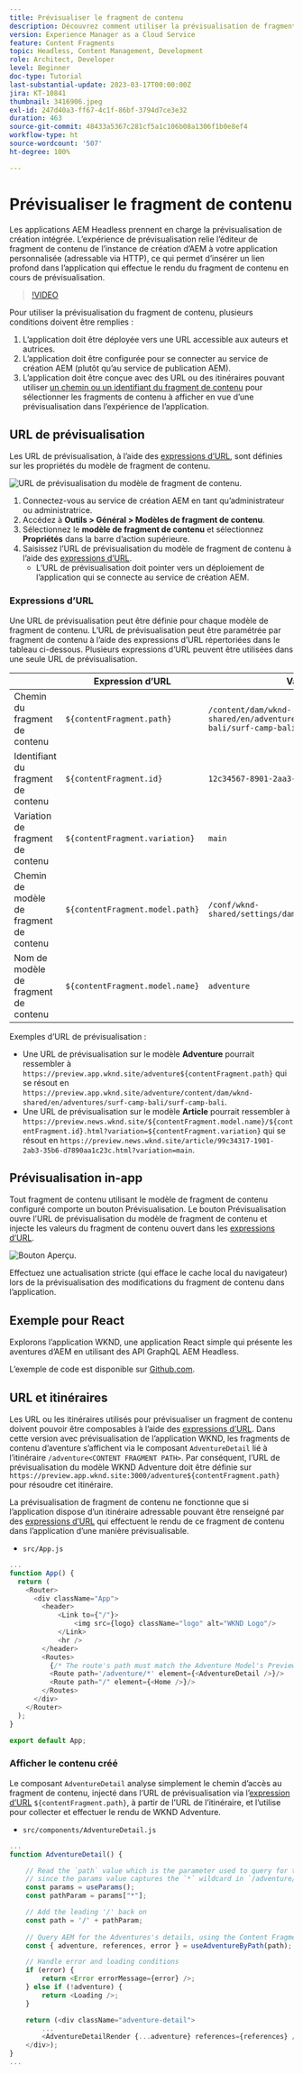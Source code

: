```yaml
---
title: Prévisualiser le fragment de contenu
description: Découvrez comment utiliser la prévisualisation de fragment de contenu pour les auteurs et autrices afin de voir rapidement comment les modifications de contenu affectent vos expériences AEM Headless.
version: Experience Manager as a Cloud Service
feature: Content Fragments
topic: Headless, Content Management, Development
role: Architect, Developer
level: Beginner
doc-type: Tutorial
last-substantial-update: 2023-03-17T00:00:00Z
jira: KT-10841
thumbnail: 3416906.jpeg
exl-id: 247d40a3-ff67-4c1f-86bf-3794d7ce3e32
duration: 463
source-git-commit: 48433a5367c281cf5a1c106b08a1306f1b0e8ef4
workflow-type: ht
source-wordcount: '507'
ht-degree: 100%

---
```


# Prévisualiser le fragment de contenu

Les applications AEM Headless prennent en charge la prévisualisation de création intégrée. L’expérience de prévisualisation relie l’éditeur de fragment de contenu de l’instance de création d’AEM à votre application personnalisée (adressable via HTTP), ce qui permet d’insérer un lien profond dans l’application qui effectue le rendu du fragment de contenu en cours de prévisualisation.

>[!VIDEO](https://video.tv.adobe.com/v/3416906?quality=12&learn=on)

Pour utiliser la prévisualisation du fragment de contenu, plusieurs conditions doivent être remplies :

1. L’application doit être déployée vers une URL accessible aux auteurs et autrices.
1. L’application doit être configurée pour se connecter au service de création AEM (plutôt qu’au service de publication AEM).
1. L’application doit être conçue avec des URL ou des itinéraires pouvant utiliser [un chemin ou un identifiant du fragment de contenu](#url-expressions) pour sélectionner les fragments de contenu à afficher en vue d’une prévisualisation dans l’expérience de l’application.

## URL de prévisualisation

Les URL de prévisualisation, à l’aide des [expressions d’URL](#url-expressions), sont définies sur les propriétés du modèle de fragment de contenu.

![URL de prévisualisation du modèle de fragment de contenu.](./assets/preview/cf-model-preview-url.png)

1. Connectez-vous au service de création AEM en tant qu’administrateur ou administratrice.
1. Accédez à __Outils > Général > Modèles de fragment de contenu__.
1. Sélectionnez le __modèle de fragment de contenu__ et sélectionnez __Propriétés__ dans la barre d’action supérieure.
1. Saisissez l’URL de prévisualisation du modèle de fragment de contenu à l’aide des [expressions d’URL](#url-expressions).
   + L’URL de prévisualisation doit pointer vers un déploiement de l’application qui se connecte au service de création AEM.

### Expressions d’URL

Une URL de prévisualisation peut être définie pour chaque modèle de fragment de contenu. L’URL de prévisualisation peut être paramétrée par fragment de contenu à l’aide des expressions d’URL répertoriées dans le tableau ci-dessous. Plusieurs expressions d’URL peuvent être utilisées dans une seule URL de prévisualisation.

|                                         | Expression d’URL | Valeur |
| --------------------------------------- | ----------------------------------- | ----------- |
| Chemin du fragment de contenu | `${contentFragment.path}` | `/content/dam/wknd-shared/en/adventures/surf-camp-bali/surf-camp-bali` |
| Identifiant du fragment de contenu | `${contentFragment.id}` | `12c34567-8901-2aa3-45b6-d7890aa1c23c` |
| Variation de fragment de contenu | `${contentFragment.variation}` | `main` |
| Chemin de modèle de fragment de contenu | `${contentFragment.model.path}` | `/conf/wknd-shared/settings/dam/cfm/models/adventure` |
| Nom de modèle de fragment de contenu | `${contentFragment.model.name}` | `adventure` |

Exemples d’URL de prévisualisation :

+ Une URL de prévisualisation sur le modèle __Adventure__ pourrait ressembler à `https://preview.app.wknd.site/adventure${contentFragment.path}` qui se résout en `https://preview.app.wknd.site/adventure/content/dam/wknd-shared/en/adventures/surf-camp-bali/surf-camp-bali`.
+ Une URL de prévisualisation sur le modèle __Article__ pourrait ressembler à `https://preview.news.wknd.site/${contentFragment.model.name}/${contentFragment.id}.html?variation=${contentFragment.variation}` qui se résout en `https://preview.news.wknd.site/article/99c34317-1901-2ab3-35b6-d7890aa1c23c.html?variation=main`.

## Prévisualisation in-app

Tout fragment de contenu utilisant le modèle de fragment de contenu configuré comporte un bouton Prévisualisation. Le bouton Prévisualisation ouvre l’URL de prévisualisation du modèle de fragment de contenu et injecte les valeurs du fragment de contenu ouvert dans les [expressions d’URL](#url-expressions).

![Bouton Aperçu.](./assets/preview/preview-button.png)

Effectuez une actualisation stricte (qui efface le cache local du navigateur) lors de la prévisualisation des modifications du fragment de contenu dans l’application.

## Exemple pour React

Explorons l’application WKND, une application React simple qui présente les aventures d’AEM en utilisant des API GraphQL AEM Headless.

L’exemple de code est disponible sur [Github.com](https://github.com/adobe/aem-guides-wknd-graphql/tree/main/preview-tutorial).

## URL et itinéraires

Les URL ou les itinéraires utilisés pour prévisualiser un fragment de contenu doivent pouvoir être composables à l’aide des [expressions d’URL](#url-expressions). Dans cette version avec prévisualisation de l’application WKND, les fragments de contenu d’aventure s’affichent via le composant `AdventureDetail` lié à l’itinéraire `/adventure<CONTENT FRAGMENT PATH>`. Par conséquent, l’URL de prévisualisation du modèle WKND Adventure doit être définie sur `https://preview.app.wknd.site:3000/adventure${contentFragment.path}` pour résoudre cet itinéraire.

La prévisualisation de fragment de contenu ne fonctionne que si l’application dispose d’un itinéraire adressable pouvant être renseigné par des [expressions d’URL](#url-expressions) qui effectuent le rendu de ce fragment de contenu dans l’application d’une manière prévisualisable.

+ `src/App.js`

```javascript
...
function App() {
  return (
    <Router>
      <div className="App">
        <header>
            <Link to={"/"}>
                <img src={logo} className="logo" alt="WKND Logo"/>
            </Link>        
            <hr />
        </header>
        <Routes>
          {/* The route's path must match the Adventure Model's Preview URL expression. In React since the path has `/` you must use wildcards to match instead of the usual `:path` */}
          <Route path='/adventure/*' element={<AdventureDetail />}/>
          <Route path="/" element={<Home />}/>
        </Routes>
      </div>
    </Router>
  );
}

export default App;
```

### Afficher le contenu créé

Le composant `AdventureDetail` analyse simplement le chemin d’accès au fragment de contenu, injecté dans l’URL de prévisualisation via l’[expression d’URL](#url-expressions) `${contentFragment.path}`, à partir de l’URL de l’itinéraire, et l’utilise pour collecter et effectuer le rendu de WKND Adventure.

+ `src/components/AdventureDetail.js`

```javascript
...
function AdventureDetail() {

    // Read the `path` value which is the parameter used to query for the adventure's details
    // since the params value captures the `*` wildcard in `/adventure/*`, or everything after the first `/` in the Content Fragment path.
    const params = useParams();
    const pathParam = params["*"];

    // Add the leading '/' back on 
    const path = '/' + pathParam;
    
    // Query AEM for the Adventures's details, using the Content Fragment's `path`
    const { adventure, references, error } = useAdventureByPath(path);

    // Handle error and loading conditions
    if (error) {
        return <Error errorMessage={error} />;
    } else if (!adventure) {
        return <Loading />;
    }

    return (<div className="adventure-detail">
        ...
        <AdventureDetailRender {...adventure} references={references} />
    </div>);
}
...
```
